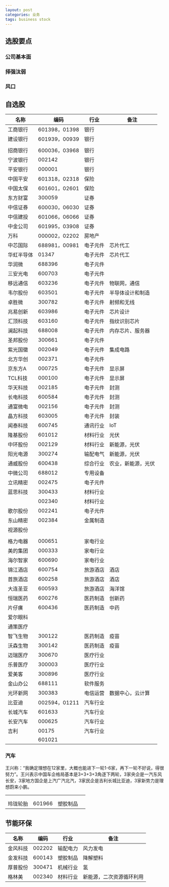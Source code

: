 ```yaml
---
layout: post
categories: 业务
tags: business stock
---
```




## 选股要点

### 公司基本面

### 择强汰弱

### 风口

## 自选股

| 名称       | 编码          | 行业     | 备注               |
| ---------- | ------------- | -------- | ------------------ |
| 工商银行   | 601398，01398 | 银行     |                    |
| 建设银行   | 601939，00939 | 银行     |                    |
|            |               |          |                    |
| 招商银行   | 600036，03968 | 银行     |                    |
| 宁波银行   | 002142        | 银行     |                    |
| 平安银行   | 000001        | 银行     |                    |
| 中国平安   | 601318，02318 | 保险     |                    |
| 中国太保   | 601601，02601 | 保险     |                    |
| 东方财富   | 300059        | 证券     |                    |
| 中信证券   | 600030，06030 | 证券     |                    |
| 中信建投   | 601066，06066 | 证券     |                    |
| 中金公司   | 601995，03908 | 证券     |                    |
| 万科       | 000002，02202 | 房地产   |                    |
| 中芯国际   | 688981，00981 | 电子元件 | 芯片代工           |
| 华虹半导体 | 01347         | 电子元件 | 芯片代工           |
| 华润微     | 688396        | 电子元件 |                    |
| 三安光电   | 600703        | 电子元件 |                    |
| 移远通信   | 603236        | 电子元件 | 物联网，通信       |
| 韦尔股份   | 603501        | 电子元件 | 半导体设计和制造   |
| 卓胜微     | 300782        | 电子元件 | 射频和无线         |
| 兆易创新   | 603986        | 电子元件 | 芯片设计           |
| 汇顶科技   | 603160        | 电子元件 | 指纹识别芯片       |
| 澜起科技   | 688008        | 电子元件 | 内存芯片、服务器   |
| 圣邦股份   | 300661        | 电子元件 |                    |
| 紫光国徽   | 002049        | 电子元件 | 集成电路           |
| 北方华创   | 002371        | 电子元件 |                    |
| 京东方A    | 000725        | 电子元件 | 显示屏             |
| TCL科技    | 000100        | 电子元件 | 显示屏             |
| 华天科技   | 002185        | 电子元件 | 封测               |
| 长电科技   | 600584        | 电子元件 | 封测               |
| 通富微电   | 002156        | 电子元件 | 封测               |
| 晶方科技   | 603005        | 电子元件 | 封装               |
| 闻泰科技   | 600745        | 通讯行业 | IoT                |
| 隆基股份   | 601012        | 材料行业 | 光伏               |
| 中环股份   | 002129        | 材料行业 | 新能源，光伏       |
| 阳光电源   | 300274        | 输配电气 | 新能源，光伏       |
| 通威股份   | 600438        | 综合行业 | 农业，新能源，光伏 |
| 中微公司   | 688012        | 专用设备 |                    |
| 立讯精密   | 002475        | 电子元件 |                    |
| 蓝思科技   | 300433        | 材料行业 |                    |
|            | 002340        | 材料行业 |                    |
| 歌尔股份   | 002241        | 电子元件 |                    |
| 东山精密   | 002384        | 金属制造 |                    |
| 视源股份   |               |          |                    |
|            |               |          |                    |
| 格力电器   | 000651        | 家电行业 |                    |
| 美的集团   | 000333        | 家电行业 |                    |
| 海尔智家   | 600690        | 家电行业 |                    |
| 锦江酒店   | 600754        | 旅游酒店 | 酒店               |
| 首旅酒店   | 600258        | 旅游酒店 | 酒店               |
| 大连圣亚   | 600593        | 旅游酒店 | 海洋馆             |
| 恒瑞医药   | 600276        | 医药制造 | 创新药             |
| 片仔癀     | 600436        | 医药制造 | 中药               |
| 爱尔眼科   |               |          |                    |
| 通策医疗   |               |          |                    |
| 智飞生物   | 300122        | 医药制造 | 疫苗               |
| 沃森生物   | 300142        | 医药制造 | 疫苗               |
| 迈瑞医疗   | 300670        | 医疗行业 |                    |
| 乐普医疗   | 300003        | 医疗行业 |                    |
| 爱美客     | 300896        | 医疗行业 |                    |
| 金山办公   | 688111        | 软件服务 |                    |
| 光环新网   | 300383        | 电信运营 | 数据中心，云计算   |
| 比亚迪     | 002594，01211 | 汽车行业 |                    |
| 长城汽车   | 601633        | 汽车行业 |                    |
| 长安汽车   | 000625        | 汽车行业 |                    |
| 吉利       | 00175         | 汽车行业 |                    |
|            | 601021        |          |                    |

### 汽车

王兴称：“我确定理想在12家里，大概也能进下一轮1-6家，再下一轮不好说，得很努力”。王兴表示中国车企格局基本是3+3+3+3角逐下两轮，3家央企是一汽东风长安，3家地方国企是上汽广汽北汽，3家民企是吉利长城比亚迪，3家新势力是理想蔚来小鹏。

|          |        |          |      |
| -------- | ------ | -------- | ---- |
|          |        |          |      |
|          |        |          |      |
| 玲珑轮胎 | 601966 | 塑胶制品 |      |

## 节能环保

| 名称     | 编码   | 行业     | 备注                     |
| -------- | ------ | -------- | ------------------------ |
| 金风科技 | 002202 | 输配电力 | 风力发电                 |
| 金发科技 | 600143 | 塑胶制品 | 降解塑料                 |
| 厚普股份 | 300471 | 机械行业 | 氢                       |
| 格林美   | 002340 | 材料行业 | 新能源，二次资源循环利用 |

